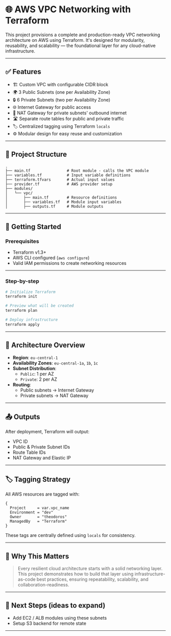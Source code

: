 # 🌐 AWS VPC Networking with Terraform

This project provisions a complete and production-ready VPC networking architecture on AWS using Terraform. It's designed for modularity, reusability, and scalability — the foundational layer for any cloud-native infrastructure.

---

## ✅ Features

- 🏗️ Custom VPC with configurable CIDR block
- 🌍 3 Public Subnets (one per Availability Zone)
- 🔒 6 Private Subnets (two per Availability Zone)
- 🌐 Internet Gateway for public access
- 🔁 NAT Gateway for private subnets' outbound internet
- 🛣️ Separate route tables for public and private traffic
- 🏷️ Centralized tagging using Terraform `locals`
- ⚙️ Modular design for easy reuse and customization

---

## 📁 Project Structure

```
.
├── main.tf                # Root module - calls the VPC module
├── variables.tf           # Input variable definitions
├── terraform.tfvars       # Actual input values
├── provider.tf            # AWS provider setup
├── modules/
│   └── vpc/
│       ├── main.tf        # Resource definitions
│       ├── variables.tf   # Module input variables
│       ├── outputs.tf     # Module outputs
```

---

## 🚀 Getting Started

### Prerequisites

- Terraform v1.3+
- AWS CLI configured (`aws configure`)
- Valid IAM permissions to create networking resources

---

### Step-by-step

```bash
# Initialize Terraform
terraform init

# Preview what will be created
terraform plan

# Deploy infrastructure
terraform apply
```

---

## 🧱 Architecture Overview

- **Region**: `eu-central-1`
- **Availability Zones**: `eu-central-1a`, `1b`, `1c`
- **Subnet Distribution**:
  - `Public`: 1 per AZ
  - `Private`: 2 per AZ
- **Routing**:
  - Public subnets → Internet Gateway
  - Private subnets → NAT Gateway

---

## 📤 Outputs

After deployment, Terraform will output:

- VPC ID
- Public & Private Subnet IDs
- Route Table IDs
- NAT Gateway and Elastic IP

---

## 🏷️ Tagging Strategy

All AWS resources are tagged with:

```hcl
{
  Project     = var.vpc_name
  Environment = "dev"
  Owner       = "theodoros"
  ManagedBy   = "Terraform"
}
```

These tags are centrally defined using `locals` for consistency.

---

## 🧠 Why This Matters

> Every resilient cloud architecture starts with a solid networking layer.  
> This project demonstrates how to build that layer using infrastructure-as-code best practices, ensuring repeatability, scalability, and collaboration-readiness.

---


## 🏁 Next Steps (ideas to expand)

- Add EC2 / ALB modules using these subnets
- Setup S3 backend for remote state

---

